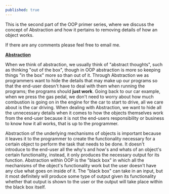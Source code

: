 ```yaml
---
published: true
---
```


This is the second part of the OOP primer series, where we discuss the concept of Abstraction and how it pertains to removing details of how an object works. 

If there are any comments please feel free to email me. 

**<u>Abstraction</u>**

When we think of abstraction, we usually think of "abstract thoughts",
such as thinking "out of the box", though in OOP abstraction is more so
keeping things "in the box" more so than out of it. Through Abstraction
we as programmers want to hide the details that may make up our programs
so that the end-user doesn't have to deal with them when running the
programs; the programs should **just work**. Going back to our car
example, when we press the gas pedal, we don't need to worry about how
much combustion is going on in the engine for the car to start to drive,
all we care about is the car driving. When dealing with Abstraction, we
want to hide all the unnecessary details when it comes to how the
objects themselves work from the end-user because it is not the
end-users responsibility or business to know how it all works, that is
up to the programmer.

Abstraction of the underlying mechanisms of objects is important because
it leaves it to the programmer to create the functionality necessary for
a certain object to perform the task that needs to be done. It doesn't
introduce to the end-user all the why's and how's and whats of an
object's certain functionality, instead, it only produces the necessary
output for its function. Abstraction within OOP is the "black
box" in which all the mechanisms of the object's functionality work but
the user doesn't have any clue what goes on inside of it. The "black
box" can take in an input, but it most definitely will produce some type
of output given its functionality whether that output is shown to the
user or the output will take place within the black box itself.
